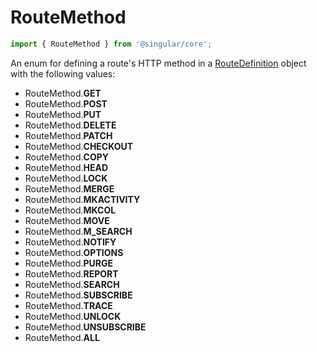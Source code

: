 # RouteMethod

```ts
import { RouteMethod } from '@singular/core';
```

An enum for defining a route's HTTP method in a [RouteDefinition](../models/routedefinition) object with the following values:
  - RouteMethod.**GET**
  - RouteMethod.**POST**
  - RouteMethod.**PUT**
  - RouteMethod.**DELETE**
  - RouteMethod.**PATCH**
  - RouteMethod.**CHECKOUT**
  - RouteMethod.**COPY**
  - RouteMethod.**HEAD**
  - RouteMethod.**LOCK**
  - RouteMethod.**MERGE**
  - RouteMethod.**MKACTIVITY**
  - RouteMethod.**MKCOL**
  - RouteMethod.**MOVE**
  - RouteMethod.**M_SEARCH**
  - RouteMethod.**NOTIFY**
  - RouteMethod.**OPTIONS**
  - RouteMethod.**PURGE**
  - RouteMethod.**REPORT**
  - RouteMethod.**SEARCH**
  - RouteMethod.**SUBSCRIBE**
  - RouteMethod.**TRACE**
  - RouteMethod.**UNLOCK**
  - RouteMethod.**UNSUBSCRIBE**
  - RouteMethod.**ALL**
